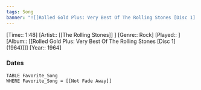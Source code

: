 ```yaml
---
tags: Song  
banner: "![[Rolled Gold Plus: Very Best Of The Rolling Stones [Disc 1] (1964).jpg]]"
---
```

[Time:: 1:48]
[Artist:: [[The Rolling Stones]] ]
[Genre:: Rock]
[Played:: ]
[Album:: [[Rolled Gold Plus: Very Best Of The Rolling Stones [Disc 1] (1964)]]]
[Year:: 1964]
### Dates
````dataview
TABLE Favorite_Song
WHERE Favorite_Song = [[Not Fade Away]]
````